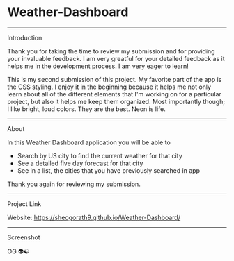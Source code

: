 # Weather-Dashboard

______________________________________________________________________________________________
Introduction 

Thank you for taking the time to review my submission and for providing your invaluable feedback. I am very greatful for your detailed feedback as it helps me in the development process. I am very eager to learn! 

This is my second submission of this project. My favorite part of the app is the CSS styling. I enjoy it in the beginning because it helps me not only learn about all of the different elements that I'm working on for a particular project, but also it helps me keep them organized. Most importantly though; I like bright, loud colors. They are the best. Neon is life. 

______________________________________________________________________________________________
About

In this Weather Dashboard application you will be able to

* Search by US city to find the current weather for that city
* See a detailed five day forecast for that city
* See in a list, the cities that you have previously searched in app

Thank you again for reviewing my submission. 


______________________________________________________________________________________________
Project Link

Website: https://sheogorath9.github.io/Weather-Dashboard/


______________________________________________________________________________________________
Screenshot 


OG 👽☯️